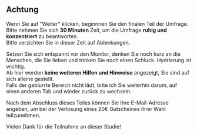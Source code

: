 ## Achtung
  Wenn Sie auf "Weiter" klicken, beginnnen Sie den finalen Teil der Umfrage.  
  Bitte nehmen Sie sich **30 Minuten** Zeit, um die Umfrage **ruhig und konzentriert** zu beantworten.  
  Bitte verzichten Sie in dieser Zeit auf Ablenkungen.  
  
  Setzen Sie sich entspannt vor den Monitor, denken Sie noch kurz an die Menschen, die Sie lieben und trinken Sie noch einen Schluck. Hydrierung ist wichtig.  
  Ab hier werden **keine weiteren Hilfen und Hinweise** angezeigt, Sie sind auf sich alleine gestellt.  
  Falls der geblurrte Bereich nicht lädt, bitte ich Sie weiterhin darum, auf einen anderen Tab und wieder zurück zu wechseln.  
  
  Nach dem Abschluss dieses Teiles können Sie Ihre E-Mail-Adresse angeben, um bei der Verlosung eines 20€ Gutscheines ihrer Wahl teilzunehmen.
  
Vielen Dank für die Teilnahme an dieser Studie!  

